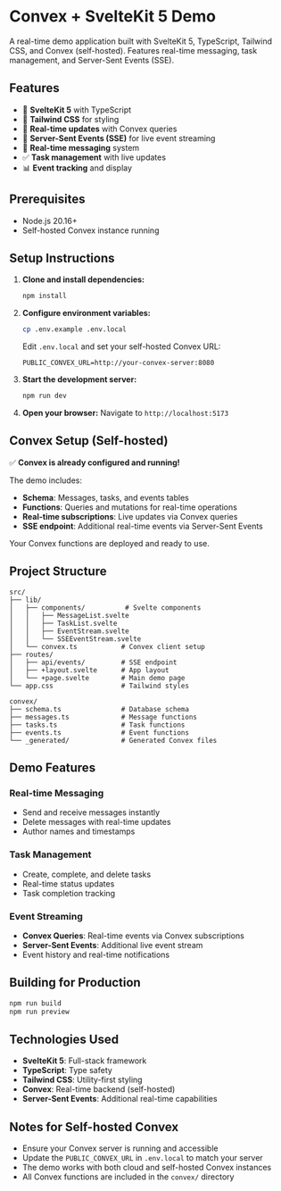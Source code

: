 # Convex + SvelteKit 5 Demo

A real-time demo application built with SvelteKit 5, TypeScript, Tailwind CSS, and Convex (self-hosted). Features real-time messaging, task management, and Server-Sent Events (SSE).

## Features

- 🚀 **SvelteKit 5** with TypeScript
- 🎨 **Tailwind CSS** for styling
- 🔄 **Real-time updates** with Convex queries
- 📡 **Server-Sent Events (SSE)** for live event streaming
- 💬 **Real-time messaging** system
- ✅ **Task management** with live updates
- 📊 **Event tracking** and display

## Prerequisites

- Node.js 20.16+
- Self-hosted Convex instance running

## Setup Instructions

1. **Clone and install dependencies:**
   ```bash
   npm install
   ```

2. **Configure environment variables:**
   ```bash
   cp .env.example .env.local
   ```

   Edit `.env.local` and set your self-hosted Convex URL:
   ```
   PUBLIC_CONVEX_URL=http://your-convex-server:8080
   ```

3. **Start the development server:**
   ```bash
   npm run dev
   ```

4. **Open your browser:**
   Navigate to `http://localhost:5173`

## Convex Setup (Self-hosted)

✅ **Convex is already configured and running!**

The demo includes:
- **Schema**: Messages, tasks, and events tables
- **Functions**: Queries and mutations for real-time operations
- **Real-time subscriptions**: Live updates via Convex queries
- **SSE endpoint**: Additional real-time events via Server-Sent Events

Your Convex functions are deployed and ready to use.

## Project Structure

```
src/
├── lib/
│   ├── components/          # Svelte components
│   │   ├── MessageList.svelte
│   │   ├── TaskList.svelte
│   │   ├── EventStream.svelte
│   │   └── SSEEventStream.svelte
│   └── convex.ts           # Convex client setup
├── routes/
│   ├── api/events/         # SSE endpoint
│   ├── +layout.svelte      # App layout
│   └── +page.svelte        # Main demo page
└── app.css                 # Tailwind styles

convex/
├── schema.ts               # Database schema
├── messages.ts             # Message functions
├── tasks.ts                # Task functions
├── events.ts               # Event functions
└── _generated/             # Generated Convex files
```

## Demo Features

### Real-time Messaging
- Send and receive messages instantly
- Delete messages with real-time updates
- Author names and timestamps

### Task Management
- Create, complete, and delete tasks
- Real-time status updates
- Task completion tracking

### Event Streaming
- **Convex Queries**: Real-time events via Convex subscriptions
- **Server-Sent Events**: Additional live event stream
- Event history and real-time notifications

## Building for Production

```bash
npm run build
npm run preview
```

## Technologies Used

- **SvelteKit 5**: Full-stack framework
- **TypeScript**: Type safety
- **Tailwind CSS**: Utility-first styling
- **Convex**: Real-time backend (self-hosted)
- **Server-Sent Events**: Additional real-time capabilities

## Notes for Self-hosted Convex

- Ensure your Convex server is running and accessible
- Update the `PUBLIC_CONVEX_URL` in `.env.local` to match your server
- The demo works with both cloud and self-hosted Convex instances
- All Convex functions are included in the `convex/` directory
